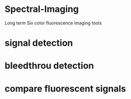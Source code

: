 # Spectral-Imaging
Long term Six color fluorescence imaging tools

# signal detection
# bleedthrou detection
# compare fluorescent signals
